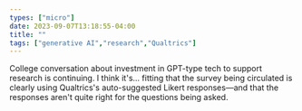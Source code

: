 ```yaml
---
types: ["micro"]
date: 2023-09-07T13:18:55-04:00
title: ""
tags: ["generative AI","research","Qualtrics"]
---
```

College conversation about investment in GPT-type tech to support research is continuing. I think it's... fitting that the survey being circulated is clearly using Qualtrics's auto-suggested Likert responses—and that the responses aren't quite right for the questions being asked.

